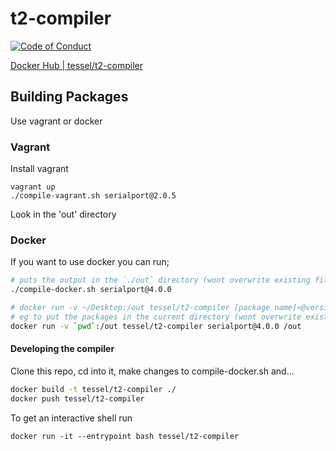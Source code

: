 # t2-compiler
[![Code of Conduct](https://img.shields.io/badge/%E2%9D%A4-code%20of%20conduct-blue.svg?style=flat)](https://github.com/tessel/project/blob/master/CONDUCT.md)

[Docker Hub | tessel/t2-compiler](https://hub.docker.com/r/tessel/t2-compiler/)

<!--
    This stuff is pointless to display until we have an actual server written

[![Travis Build Status](https://travis-ci.org/tessel/t2-compiler.svg?branch=master)](https://travis-ci.org/tessel/t2-compiler)
[![Build status](https://ci.appveyor.com/api/projects/status/fsjh9hxbf1w09794?svg=true)](https://ci.appveyor.com/project/rwaldron/t2-compiler)

-->

## Building Packages

Use vagrant or docker

### Vagrant
Install vagrant

```
vagrant up
./compile-vagrant.sh serialport@2.0.5
```

Look in the 'out' directory

### Docker

If you want to use docker you can run;

```bash
# puts the output in the `./out` directory (wont overwrite existing files)
./compile-docker.sh serialport@4.0.0

# docker run -v ~/Desktop:/out tessel/t2-compiler [package name]<@version>
# eg to put the packages in the current directory (wont overwrite existing files)
docker run -v `pwd`:/out tessel/t2-compiler serialport@4.0.0 /out

```

#### Developing the compiler

Clone this repo, cd into it, make changes to compile-docker.sh and...

```bash
docker build -t tessel/t2-compiler ./
docker push tessel/t2-compiler
```

To get an interactive shell run

```
docker run -it --entrypoint bash tessel/t2-compiler
```


